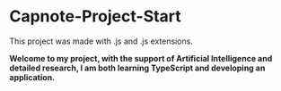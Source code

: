 # Capnote-Project-Start
This project was made with .js and .js extensions.

**Welcome to my project, with the support of Artificial Intelligence and detailed research, I am both learning TypeScript and developing an application.**
